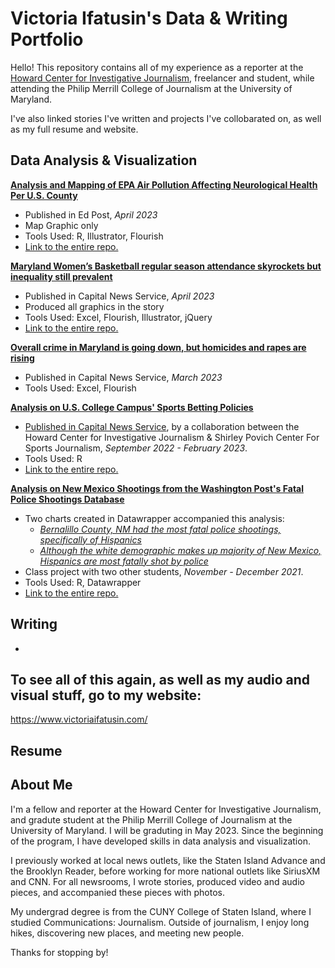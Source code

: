 # Victoria Ifatusin's Data & Writing Portfolio

Hello! This repository contains all of my experience as a reporter at the [Howard Center for Investigative Journalism](https://merrill.umd.edu/howard-center-for-investigative-journalism), freelancer and student, while attending the Philip Merrill College of Journalism at the University of Maryland. 

I've also linked stories I've written and projects I've collobarated on, as well as my full resume and website.

## Data Analysis & Visualization

**[Analysis and Mapping of EPA Air Pollution Affecting Neurological Health Per U.S. County](https://www.edpost.com/stories/what-is-environmental-activism-youth-of-color-creating-justice)**
- Published in Ed Post, _April 2023_
- Map Graphic only
- Tools Used: R, Illustrator, Flourish
- [Link to the entire repo.](https://github.com/vifatusin/ed-post-map)

**[Maryland Women’s Basketball regular season attendance skyrockets but inequality still prevalent](https://cnsmaryland.org/2023/04/13/maryland-womens-basketball-regular-season-attendance-skyrockets-but-inequality-still-prevalent/)**
- Published in Capital News Service, _April 2023_
- Produced all graphics in the story
- Tools Used: Excel, Flourish, Illustrator, jQuery
- [Link to the entire repo.](https://github.com/vifatusin/CNS/tree/main/womens_bb_story)

**[Overall crime in Maryland is going down, but homicides and rapes are rising](https://cnsmaryland.org/2023/03/16/overall-crime-in-maryland-is-going-down-but-homicides-and-rapes-are-rising/)**
- Published in Capital News Service, _March 2023_
- Tools Used: Excel, Flourish 

**[Analysis on U.S. College Campus' Sports Betting Policies](https://github.com/vifatusin/sports_betting_campus_data/blob/main/gambling_policy_schools_analysis_dw_edits.Rmd)**
- [Published in Capital News Service](https://cnsmaryland.org/2023/02/27/sports-betting-grows-on-campuses-with-few-restrictions-survey-finds/), by a collaboration between the Howard Center for Investigative Journalism & Shirley Povich Center For Sports Journalism, _September 2022 - February 2023_.
- Tools Used: R
- [Link to the entire repo.](https://github.com/vifatusin/sports_betting_campus_data)

**[Analysis on New Mexico Shootings from the Washington Post's Fatal Police Shootings Database](https://github.com/mary-dalrymple/data_journalism_2021_fall/blob/main/major_assignments/data_analysis/WaPo_Police_Shootings_NM.Rmd)**
- Two charts created in Datawrapper accompanied this analysis: 
  - _[Bernalillo County, NM had the most fatal police shootings, specifically of Hispanics](https://datawrapper.dwcdn.net/EjPh9/2/)_
  - _[Although the white demographic makes up majority of New Mexico, Hispanics are most fatally shot by police](https://datawrapper.dwcdn.net/2owJC/2/)_
- Class project with two other students, _November - December 2021_.
- Tools Used: R, Datawrapper 
- [Link to the entire repo.](https://github.com/mary-dalrymple/data_journalism_2021_fall/tree/main/major_assignments/data_analysis)

## Writing
- 

## To see all of this again, as well as my audio and visual stuff, go to my website:
https://www.victoriaifatusin.com/

## Resume


## About Me

I'm a fellow and reporter at the Howard Center for Investigative Journalism, and gradute student at the Philip Merrill College of Journalism at the University of Maryland. I will be graduting in May 2023. Since the beginning of the program, I have developed skills in data analysis and visualization.

I previously worked at local news outlets, like the Staten Island Advance and the Brooklyn Reader, before working for more national outlets like SiriusXM and CNN. For all newsrooms, I wrote stories, produced video and audio pieces, and accompanied these pieces with photos. 

My undergrad degree is from the CUNY College of Staten Island, where I studied Communications: Journalism. Outside of journalism, I enjoy long hikes, discovering new places, and meeting new people. 

Thanks for stopping by!
